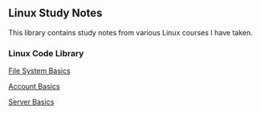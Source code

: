 ## Linux Study Notes

This library contains study notes from various Linux courses I have taken.

### Linux Code Library
<a href="linux-basics">File System Basics</a>

<a href="linux-accounts">Account Basics</a>

<a href="linux-server">Server Basics</a>